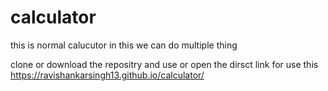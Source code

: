 # calculator
this is normal calucutor in this we can do multiple thing 

clone or download the repositry and use or open the dirsct link for use this
https://ravishankarsingh13.github.io/calculator/
